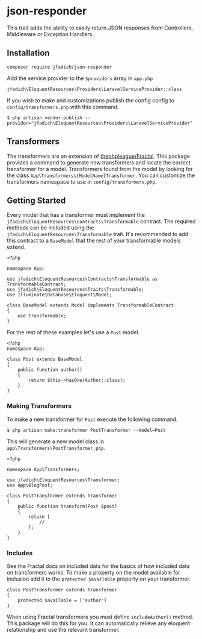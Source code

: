 # json-responder
This trait adds the ability to easily return JSON responses from Controllers, Middleware or Exception Handlers.

## Installation

    composer require jfadich/json-responder

Add the service provider to the `$providers` array in `app.php`

    jfadich\EloquentResources\Providers\LaravelServiceProvider::class
    
If you wish to make and customizations publish the config config to `config/transformers.php` with this command.

    $ php artisan vendor:publish --provider="jfadich\EloquentResources\Providers\LaravelServiceProvider"
    
## Transformers

The transformers are an extension of [thephpleague/Fractal](http://fractal.thephpleague.com/). 
This package provides a command to generate new transformers and locate the correct transformer for a model. 
Transformers found from the model by looking for the class `App\Transformers\{ModelName}Transformer`. 
You can customize the transformers namespace to use in `config/transformers.php`. 

## Getting Started

Every model that has a transformer must implement the `jfadich\EloquentResources\Contracts\Transformable` contract.
The required methods can be included using the `jfadich\EloquentResources\Transformable` trait.
It's recommended to add this contract to a `BaseModel` that the rest of your transformable models extend.

    <?php
    
    namespace App;
    
    use jfadich\EloquentResources\Contracts\Transformable as TransformableContract;
    use jfadich\EloquentResources\Traits\Transformable;
    use Illuminate\Database\Eloquent\Model;
    
    class BaseModel extends Model implements TransformableContract
    {
        use Transformable;
    }
    
For the rest of these examples let's use a `Post` model.

    <?php
    namespace App;
    
    class Post extends BaseModel
    {
        public function author()
        {
            return $this->hasOne(Author::class);
        }
    }
    
### Making Transformers

To make a new transformer for `Post` execute the following command. 

    $ php artisan make:transformer PostTransformer --model=Post
    
This will generate a new model class in `app\Transformers\PostTransformer.php`.

    <?php
    
    namespace App\Transformers;
    
    use jfadich\EloquentResources\Transformer;
    use App\BlogPost;
    
    class PostTransformer extends Transformer
    {    
        public function transform(Post $post)
        {
            return [
                //
            ];
        }
    }
    
### Includes

See the Fractal docs on included data for the basics of how included data on transformers works. 
To make a property on the model available for inclusion add it to the `protected $available` property on your transformer.

    
    class PostTransformer extends Transformer
    {    
        protected $available = ['author']
    }
    
When using Fractal transformers you must define `includeAuthor()` method. This package will do this for you. 
It can automatically relieve any eloquent relationship and use the relevant transformer. 